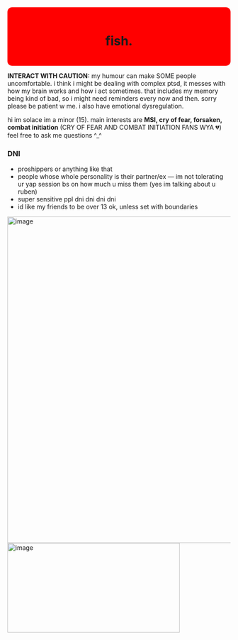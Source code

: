 <div style="background-color: red; padding: 20px; border-radius: 10px;">
  <h1 align="center">fish.</h1>
</div>

<p><b>INTERACT WITH CAUTION:</b> my humour can make SOME people uncomfortable. i think i might be dealing with complex ptsd, it messes with how my brain works and how i act sometimes. that includes my memory being kind of bad, so i might need reminders every now and then. sorry please be patient w me. i also have emotional dysregulation.</p></p>

<p>hi im solace im a minor (15). main interests are <b>MSI, cry of fear, forsaken, combat initiation</b> (CRY OF FEAR AND COMBAT INITIATION FANS WYA 💔)
feel free to ask me questions ^_^</p>


<h3>DNI</h3>
<ul>
  <li>proshippers or anything like that</li>
  <li>people whose whole personality is their partner/ex — im not tolerating ur yap session bs on how much u miss them (yes im talking about u ruben)</li>
  <li>super sensitive ppl dni dni dni dni</li>
  <li>id like my friends to be over 13 ok, unless set with boundaries</li>
</ul>

<img width="736" height="736" alt="image" src="https://github.com/user-attachments/assets/2b3e72bd-046d-42bf-85e2-85ab330d5287" />

<img width="389" height="202" alt="image" src="https://github.com/user-attachments/assets/a81c0733-428a-4a3c-af94-0b7002c6649d" />



